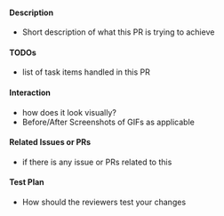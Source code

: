 #### Description
- Short description of what this PR is trying to achieve

#### TODOs
- list of task items handled in this PR

#### Interaction
- how does it look visually?
- Before/After Screenshots of GIFs as applicable


#### Related Issues or PRs
- if there is any issue or PRs related to this

#### Test Plan
- How should the reviewers test your changes
